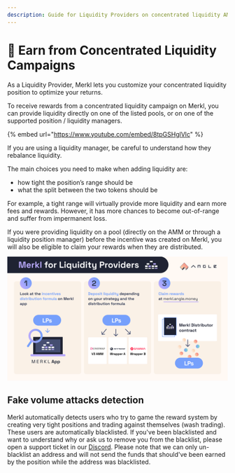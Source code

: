 ```yaml
---
description: Guide for Liquidity Providers on concentrated liquidity AMMs to enjoy Merkl
---
```


# 🌊 Earn from Concentrated Liquidity Campaigns

As a Liquidity Provider, Merkl lets you customize your concentrated liquidity position to optimize your returns.

To receive rewards from a concentrated liquidity campaign on Merkl, you can provide liquidity directly on one of the listed pools, or on one of the supported position / liquidity managers.

{% embed url="https://www.youtube.com/embed/8tpGSHglVlc" %}

If you are using a liquidity manager, be careful to understand how they rebalance liquidity.

The main choices you need to make when adding liquidity are:

- how tight the position’s range should be
- what the split between the two tokens should be

For example, a tight range will virtually provide more liquidity and earn more fees and rewards. However, it has more chances to become out-of-range and suffer from impermanent loss.

If you were providing liquidity on a pool (directly on the AMM or through a liquidity position manager) before the incentive was created on Merkl, you will also be eligible to claim your rewards when they are distributed.

![Merkl Script](/.gitbook/assets/docs-merkl-for-lps.png)

## Fake volume attacks detection

Merkl automatically detects users who try to game the reward system by creating very tight positions and trading against themselves (wash trading). These users are automatically blacklisted. If you've been blacklisted and want to understand why or ask us to remove you from the blacklist, please open a support ticket in our [Discord](https://discord.gg/47mmUUwfMu). Please note that we can only un-blacklist an address and will not send the funds that should've been earned by the position while the address was blacklisted.
